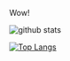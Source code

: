 Wow!

![github stats](https://github-readme-stats.vercel.app/api?username=nexmoe&count_private=true&show_icons=true)

[![Top Langs](https://github-readme-stats.vercel.app/api/top-langs/?username=anuraghazra)](https://github.com/anuraghazra/github-readme-stats)
